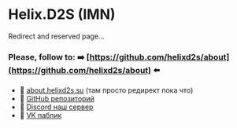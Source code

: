 # Helix.D2S (IMN)

Redirect and reserved page... 

### Please, follow to: ➡️ [https://github.com/helixd2s/about](https://github.com/helixd2s/about) ⬅️

  - 🥀 [about.helixd2s.su](http://about.helixd2s.su/) (там просто редирект пока что)
  - 🥀 [GitHub репозиторий](https://github.com/helixd2s/about)
  - 🥀 [Discord наш сервер](https://discord.gg/v7swDye99z)
  - 🥀 [VK паблик](https://vk.com/helixd2s)
 
